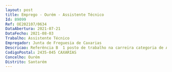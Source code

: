```yaml
--- 
layout: post
title: Emprego - Ourém - Assistente Técnico
Id: 89099
Ref: OE202107/0634
DataAbertura: 2021-07-21
DataFecho: 2021-08-03
Trabalho: Assistente Técnico
Empregador: Junta de Freguesia de Caxarias
Descricao: Referência B  1 posto de trabalho na carreira categoria de Assistente Técnico.Assegurar o atendimento do público que se dirige diariamente aos serviços da Freguesia. Prestar apoio aos cidadãos na organização e instrução das pretensões, relativas às matérias da competência da Freguesia e Espaço do Cidadão, ou, se for o caso, encaminhá lo para os serviços competentes. Apoio administrativo à Freguesia. Efetuar atendimento em geral. Efetuar arquivo geral. Assegurar entradas e encaminhamento de processos. Executar os procedimentos relativos à expedição do correio. Executar outras atribuições ou tarefas que lhe sejam superiormente incumbidas, em observância à área da sua competência.
CodigoPostal: 2435-045 CAXARIAS
Concelho: Ourém
Distrito: Santarém
--- 
```

